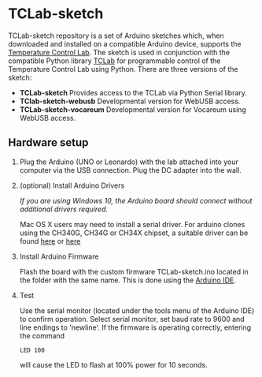 TCLab-sketch
============

TCLab-sketch repository is a set of Arduino sketches which, when downloaded and installed
on a compatible Arduino device, supports the 
[Temperature Control Lab](http://apmonitor.com/pdc/index.php/Main/ArduinoTemperatureControl). 
The sketch is used in conjunction with the compatible Python library 
[TCLab](https://github.com/jckantor/TCLab) for programmable control of the Temperature
Control Lab using Python. There are three versions of the sketch:

* **TCLab-sketch** Provides access to the TCLab via Python Serial library.
* **TClab-sketch-webusb** Developmental version for WebUSB access.
* **TCLab-sketch-vocareum** Developmental version for Vocareum using WebUSB access.


Hardware setup
--------------

1. Plug the Arduino (UNO or Leonardo) with the lab attached into your computer via the USB connection. 
   Plug the DC adapter into the wall.

2. (optional) Install Arduino Drivers

   *If you are using Windows 10, the Arduino board should connect without additional drivers required.*

   Mac OS X users may need to install a serial driver. For arduino clones using the CH340G, CH34G
   or CH34X chipset, a suitable driver can be found 
   [here](https://github.com/MPParsley/ch340g-ch34g-ch34x-mac-os-x-driver>)
   or
   [here](https://github.com/adrianmihalko/ch340g-ch34g-ch34x-mac-os-x-driver)

3. Install Arduino Firmware

   Flash the board with the custom firmware TCLab-sketch.ino located in the folder with the same name.
   This is done using the [Arduino IDE](https://www.arduino.cc/en/Main/Software).
   
4. Test

   Use the serial monitor (located under the tools menu of the Arduino IDE) to confirm operation. 
   Select serial monitor, set baud rate to 9600 and line endings to 'newline'. If the firmware is
   operating correctly, entering the command
   
       LED 100
       
   will cause the LED to flash at 100% power for 10 seconds.
